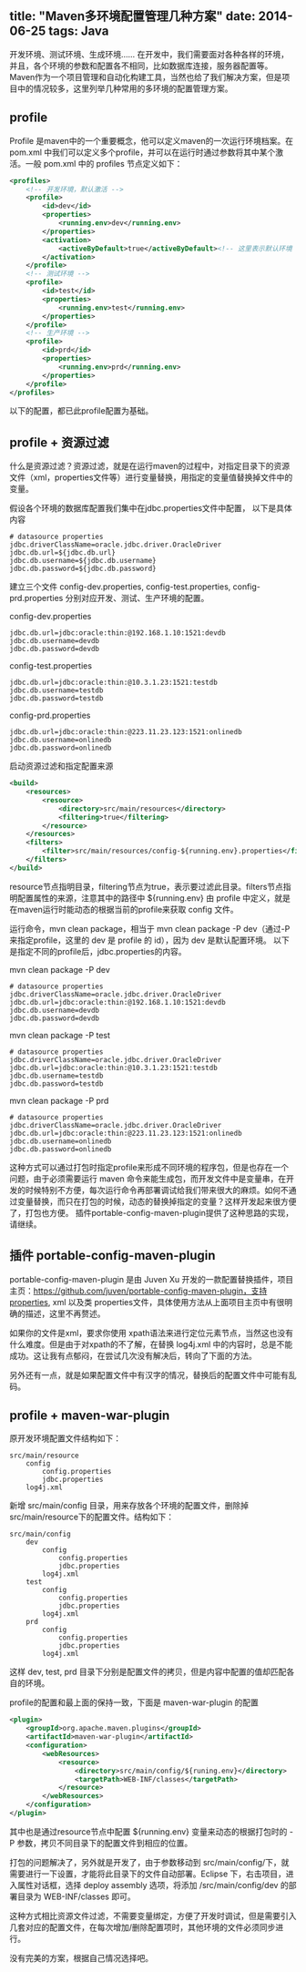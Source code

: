 title: "Maven多环境配置管理几种方案"
date: 2014-06-25
tags: Java
---

开发环境、测试环境、生成环境…… 在开发中，我们需要面对各种各样的环境，并且，各个环境的参数和配置各不相同，比如数据库连接，服务器配置等。Maven作为一个项目管理和自动化构建工具，当然也给了我们解决方案，但是项目中的情况较多，这里列举几种常用的多环境的配置管理方案。
<!--more-->

## profile

Profile 是maven中的一个重要概念，他可以定义maven的一次运行环境档案。在 pom.xml 中我们可以定义多个profile，并可以在运行时通过参数将其中某个激活。一般 pom.xml 中的 profiles 节点定义如下：

``` xml
<profiles>
	<!-- 开发环境，默认激活 -->
	<profile>
		<id>dev</id>
		<properties>
			<running.env>dev</running.env>
		</properties>
		<activation>
			<activeByDefault>true</activeByDefault><!-- 这里表示默认环境 -->
		</activation>
	</profile>
	<!-- 测试环境 -->
	<profile>
		<id>test</id>
		<properties>
			<running.env>test</running.env>
		</properties>
	</profile>
	<!-- 生产环境 -->
	<profile>
		<id>prd</id>
		<properties>
			<running.env>prd</running.env>
		</properties>
	</profile>
</profiles>
```

以下的配置，都已此profile配置为基础。

## profile + 资源过滤

什么是资源过滤？资源过滤，就是在运行maven的过程中，对指定目录下的资源文件（xml，properties文件等）进行变量替换，用指定的变量值替换掉文件中的变量。

假设各个环境的数据库配置我们集中在jdbc.properties文件中配置， 以下是具体内容

``` text
# datasource properties
jdbc.driverClassName=oracle.jdbc.driver.OracleDriver
jdbc.db.url=${jdbc.db.url}
jdbc.db.username=${jdbc.db.username}
jdbc.db.password=${jdbc.db.password}
```

建立三个文件 config-dev.properties, config-test.properties, config-prd.properties 分别对应开发、测试、生产环境的配置。

config-dev.properties

``` text
jdbc.db.url=jdbc:oracle:thin:@192.168.1.10:1521:devdb
jdbc.db.username=devdb
jdbc.db.password=devdb
```

config-test.properties

``` text
jdbc.db.url=jdbc:oracle:thin:@10.3.1.23:1521:testdb
jdbc.db.username=testdb
jdbc.db.password=testdb
```

config-prd.properties

``` text
jdbc.db.url=jdbc:oracle:thin:@223.11.23.123:1521:onlinedb
jdbc.db.username=onlinedb
jdbc.db.password=onlinedb
```

启动资源过滤和指定配置来源

``` xml
<build>
	<resources>
		<resource>
			<directory>src/main/resources</directory>
			<filtering>true</filtering>
		</resource>
	</resources>
	<filters>
		<filter>src/main/resources/config-${running.env}.properties</filter>
	</filters>
</build>
```

resource节点指明目录，filtering节点为true，表示要过滤此目录。filters节点指明配置属性的来源，注意其中的路径中 ${running.env} 由 profile 中定义，就是在maven运行时能动态的根据当前的profile来获取 config 文件。

运行命令，mvn clean package，相当于 mvn clean package -P dev（通过-P来指定profile，这里的 dev 是 profile 的 id），因为 dev 是默认配置环境。 以下是指定不同的profile后，jdbc.properties的内容。

mvn clean package -P dev

``` text
# datasource properties
jdbc.driverClassName=oracle.jdbc.driver.OracleDriver
jdbc.db.url=jdbc:oracle:thin:@192.168.1.10:1521:devdb
jdbc.db.username=devdb
jdbc.db.password=devdb
```

mvn clean package -P test

``` text
# datasource properties
jdbc.driverClassName=oracle.jdbc.driver.OracleDriver
jdbc.db.url=jdbc:oracle:thin:@10.3.1.23:1521:testdb
jdbc.db.username=testdb
jdbc.db.password=testdb
```

mvn clean package -P prd

``` text
# datasource properties
jdbc.driverClassName=oracle.jdbc.driver.OracleDriver
jdbc.db.url=jdbc:oracle:thin:@223.11.23.123:1521:onlinedb
jdbc.db.username=onlinedb
jdbc.db.password=onlinedb
```

这种方式可以通过打包时指定profile来形成不同环境的程序包，但是也存在一个问题，由于必须需要运行 maven 命令来能生成包，而开发文件中是变量串，在开发的时候特别不方便，每次运行命令再部署调试给我们带来很大的麻烦。如何不通过变量替换，而只在打包的时候，动态的替换掉指定的变量？这样开发起来很方便了，打包也方便。 插件portable-config-maven-plugin提供了这种思路的实现，请继续。

## 插件 portable-config-maven-plugin

portable-config-maven-plugin 是由 Juven Xu 开发的一款配置替换插件，项目主页：https://github.com/juven/portable-config-maven-plugin，支持properties, xml 以及类 properties文件，具体使用方法从上面项目主页中有很明确的描述，这里不再赘述。

如果你的文件是xml，要求你使用 xpath语法来进行定位元素节点，当然这也没有什么难度。但是由于对xpath的不了解，在替换 log4j.xml 中的内容时，总是不能成功。这让我有点郁闷，在尝试几次没有解决后，转向了下面的方法。

另外还有一点，就是如果配置文件中有汉字的情况，替换后的配置文件中可能有乱码。

## profile + maven-war-plugin

原开发环境配置文件结构如下：

``` text
src/main/resource
	config
		config.properties
		jdbc.properties
	log4j.xml
```

新增 src/main/config 目录，用来存放各个环境的配置文件，删除掉 src/main/resource下的配置文件。结构如下：

``` text
src/main/config
	dev
		config
			config.properties
			jdbc.properties
		log4j.xml
	test
		config
			config.properties
			jdbc.properties
		log4j.xml
	prd
		config
			config.properties
			jdbc.properties
		log4j.xml
```

这样 dev, test, prd 目录下分别是配置文件的拷贝，但是内容中配置的值却匹配各自的环境。

profile的配置和最上面的保持一致，下面是 maven-war-plugin 的配置

``` xml
<plugin>
	<groupId>org.apache.maven.plugins</groupId>
	<artifactId>maven-war-plugin</artifactId>
	<configuration>
		<webResources>
			<resource>
				<directory>src/main/config/${runing.env}</directory>
				<targetPath>WEB-INF/classes</targetPath>
			</resource>
		</webResources>
	</configuration>
</plugin>
```

其中也是通过resource节点中配置 ${running.env} 变量来动态的根据打包时的 -P 参数，拷贝不同目录下的配置文件到相应的位置。

打包的问题解决了，另外就是开发了，由于参数移动到 src/main/config/下，就需要进行一下设置，才能将此目录下的文件自动部署。Eclipse 下，右击项目，进入属性对话框，选择 deploy assembly 选项，将添加 /src/main/config/dev 的部署目录为 WEB-INF/classes 即可。

这种方式相比资源文件过滤，不需要变量绑定，方便了开发时调试，但是需要引入几套对应的配置文件，在每次增加/删除配置项时，其他环境的文件必须同步进行。

没有完美的方案，根据自己情况选择吧。